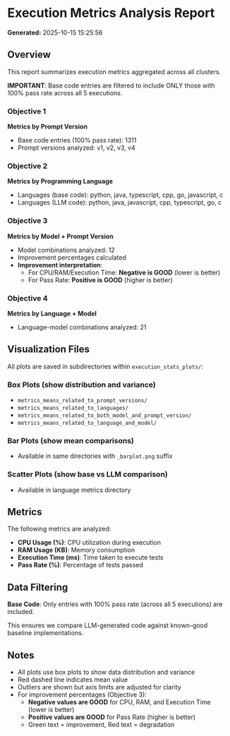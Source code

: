 # Execution Metrics Analysis Report

**Generated:** 2025-10-15 15:25:56

## Overview

This report summarizes execution metrics aggregated across all clusters.

**IMPORTANT**: Base code entries are filtered to include ONLY those with 100% pass rate across all 5 executions.

### Objective 1

**Metrics by Prompt Version**

- Base code entries (100% pass rate): 1311
- Prompt versions analyzed: v1, v2, v3, v4

### Objective 2

**Metrics by Programming Language**

- Languages (base code): python, java, typescript, cpp, go, javascript, c
- Languages (LLM code): python, java, javascript, cpp, typescript, go, c

### Objective 3

**Metrics by Model + Prompt Version**

- Model combinations analyzed: 12
- Improvement percentages calculated
- **Improvement interpretation**:
  - For CPU/RAM/Execution Time: **Negative is GOOD** (lower is better)
  - For Pass Rate: **Positive is GOOD** (higher is better)

### Objective 4

**Metrics by Language + Model**

- Language-model combinations analyzed: 21

## Visualization Files

All plots are saved in subdirectories within `execution_stats_plots/`:

### Box Plots (show distribution and variance)
- `metrics_means_related_to_prompt_versions/`
- `metrics_means_related_to_languages/`
- `metrics_means_related_to_both_model_and_prompt_version/`
- `metrics_means_related_to_language_and_model/`

### Bar Plots (show mean comparisons)
- Available in same directories with `_barplot.png` suffix

### Scatter Plots (show base vs LLM comparison)
- Available in language metrics directory

## Metrics

The following metrics are analyzed:

- **CPU Usage (%)**: CPU utilization during execution
- **RAM Usage (KB)**: Memory consumption
- **Execution Time (ms)**: Time taken to execute tests
- **Pass Rate (%)**: Percentage of tests passed

## Data Filtering

**Base Code**: Only entries with 100% pass rate (across all 5 executions) are included.

This ensures we compare LLM-generated code against known-good baseline implementations.

## Notes

- All plots use box plots to show data distribution and variance
- Red dashed line indicates mean value
- Outliers are shown but axis limits are adjusted for clarity
- For improvement percentages (Objective 3):
  - **Negative values are GOOD** for CPU, RAM, and Execution Time (lower is better)
  - **Positive values are GOOD** for Pass Rate (higher is better)
  - Green text = improvement, Red text = degradation
